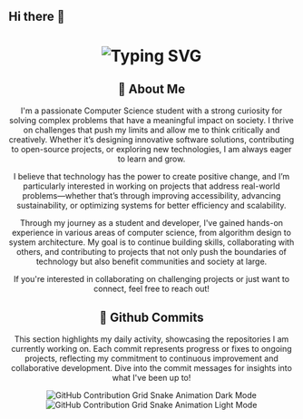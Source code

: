 ## Hi there 👋

<!--
**Sirius241/Sirius241** is a ✨ _special_ ✨ repository because its `README.md` (this file) appears on your GitHub profile.

Here are some ideas to get you started:

- 🔭 I’m currently working on ...
- 🌱 I’m currently learning ...
- 👯 I’m looking to collaborate on ...
- 🤔 I’m looking for help with ...
- 💬 Ask me about ...
- 📫 How to reach me: ...
- 😄 Pronouns: ...
- ⚡ Fun fact: ...
-->
<div align="center">
    <h1>
        <img src="https://readme-typing-svg.herokuapp.com?font=Jetbrains+mono&size=40&duration=3000&color=290BC6FF&center=true&vCenter=true&width=435&lines=Hey..+I'm+Siri;This+is+my+Github;" alt="Typing SVG"/>
    </h1>
</div>
<div align="center">
    <h2>🚀 About Me</h2>
<!--     <p><img src="termina-gh.gif" alt="Terminal GH GIF" /></p> -->
    <p>I'm a passionate Computer Science student with a strong curiosity for solving complex problems that have a meaningful impact on society. I thrive on challenges that push my limits and allow me to think critically and creatively. Whether it’s designing innovative software solutions, contributing to open-source projects, or exploring new technologies, I am always eager to learn and grow.

I believe that technology has the power to create positive change, and I’m particularly interested in working on projects that address real-world problems—whether that’s through improving accessibility, advancing sustainability, or optimizing systems for better efficiency and scalability.

Through my journey as a student and developer, I've gained hands-on experience in various areas of computer science, from algorithm design to system architecture. My goal is to continue building skills, collaborating with others, and contributing to projects that not only push the boundaries of technology but also benefit communities and society at large.

If you're interested in collaborating on challenging projects or just want to connect, feel free to reach out!</p>
</div>

<div align="center">
  <h2>🚀 Github Commits</h2>
    <p>This section highlights my daily activity, showcasing the repositories I am currently working on. Each commit represents progress or fixes to ongoing projects, reflecting my commitment to continuous improvement and collaborative development. Dive into the commit messages for insights into what I've been up to!</p>
  <img src="https://raw.githubusercontent.com/Sirius241/Sirius241/output/github-contribution-grid-snake-dark.svg#gh-dark-mode-only" alt="GitHub Contribution Grid Snake Animation Dark Mode"/>
  <img src="https://raw.githubusercontent.com/Sirius241/Sirius241/output/github-contribution-grid-snake.svg#gh-light-mode-only" alt="GitHub Contribution Grid Snake Animation Light Mode"/>
</div>



